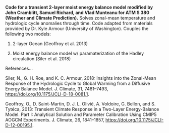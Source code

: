 **Code for a transient 2-layer moist energy balance model modified by John Cramblitt, Samuel Richard, and Vlad Munteanu for ATM S 380 (Weather and Climate Prediction).** Solves zonal-mean temperature and hydrologic cycle anomalies through time. Code adapted from materials provided by Dr. Kyle Armour (University of Washington). Couples the following two models:

1) 2-layer Ocean
(Geoffroy et al. 2013)

2) Moist energy balance model w/ paramaterization of the Hadley circulation
(Siler et al. 2018)


References...

Siler, N., G. H. Roe, and K. C. Armour, 2018: Insights into the Zonal-Mean Response of the Hydrologic Cycle to Global Warming from a Diffusive Energy Balance Model. J. Climate, 31, 7481–7493, https://doi.org/10.1175/JCLI-D-18-0081.1.

Geoffroy, O., D. Saint-Martin, D. J. L. Olivié, A. Voldoire, G. Bellon, and S. Tytéca, 2013: Transient Climate Response in a Two-Layer Energy-Balance Model. Part I: Analytical Solution and Parameter Calibration Using CMIP5 AOGCM Experiments. J. Climate, 26, 1841–1857, https://doi.org/10.1175/JCLI-D-12-00195.1.
